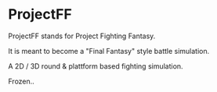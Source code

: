 ProjectFF
=========

ProjectFF stands for Project Fighting Fantasy.

It is meant to become a "Final Fantasy" style battle 
simulation. 

A 2D / 3D round & plattform based fighting simulation.

Frozen..